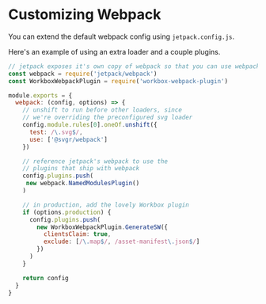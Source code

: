 # Customizing Webpack

You can extend the default webpack config using `jetpack.config.js`.

Here's an example of using an extra loader and a couple plugins.

```js
// jetpack exposes it's own copy of webpack so that you can use webpack plugins
const webpack = require('jetpack/webpack')
const WorkboxWebpackPlugin = require('workbox-webpack-plugin')

module.exports = {
  webpack: (config, options) => {
    // unshift to run before other loaders, since
    // we're overriding the preconfigured svg loader
    config.module.rules[0].oneOf.unshift({
      test: /\.svg$/,
      use: ['@svgr/webpack']
    })

    // reference jetpack's webpack to use the
    // plugins that ship with webpack
    config.plugins.push(
     new webpack.NamedModulesPlugin()
    )

    // in production, add the lovely Workbox plugin
    if (options.production) {
      config.plugins.push(
        new WorkboxWebpackPlugin.GenerateSW({
          clientsClaim: true,
          exclude: [/\.map$/, /asset-manifest\.json$/]
        })
      )
    }

    return config
  }
}
```

